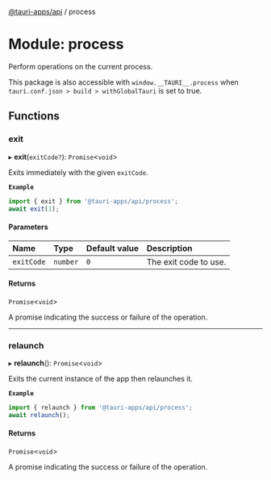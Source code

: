 [@tauri-apps/api](../README.md) / process

# Module: process

Perform operations on the current process.

This package is also accessible with `window.__TAURI__.process` when `tauri.conf.json > build > withGlobalTauri` is set to true.

## Functions

### exit

▸ **exit**(`exitCode?`): `Promise`<`void`\>

Exits immediately with the given `exitCode`.

**`Example`**

 ```typescript
import { exit } from '@tauri-apps/api/process';
await exit(1);
```

#### Parameters

| Name | Type | Default value | Description |
| :------ | :------ | :------ | :------ |
| `exitCode` | `number` | `0` | The exit code to use. |

#### Returns

`Promise`<`void`\>

A promise indicating the success or failure of the operation.

___

### relaunch

▸ **relaunch**(): `Promise`<`void`\>

Exits the current instance of the app then relaunches it.

**`Example`**

 ```typescript
import { relaunch } from '@tauri-apps/api/process';
await relaunch();
```

#### Returns

`Promise`<`void`\>

A promise indicating the success or failure of the operation.
